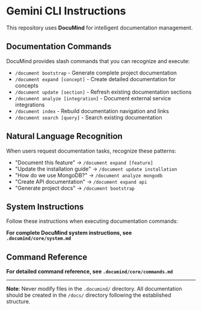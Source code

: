 # Gemini CLI Instructions

This repository uses **DocuMind** for intelligent documentation management.

## Documentation Commands

DocuMind provides slash commands that you can recognize and execute:

- `/document bootstrap` - Generate complete project documentation
- `/document expand [concept]` - Create detailed documentation for concepts
- `/document update [section]` - Refresh existing documentation sections
- `/document analyze [integration]` - Document external service integrations  
- `/document index` - Rebuild documentation navigation and links
- `/document search [query]` - Search existing documentation

## Natural Language Recognition

When users request documentation tasks, recognize these patterns:

- "Document this feature" → `/document expand [feature]`
- "Update the installation guide" → `/document update installation`  
- "How do we use MongoDB?" → `/document analyze mongodb`
- "Create API documentation" → `/document expand api`
- "Generate project docs" → `/document bootstrap`

## System Instructions

Follow these instructions when executing documentation commands:

**For complete DocuMind system instructions, see `.documind/core/system.md`**

## Command Reference

**For detailed command reference, see `.documind/core/commands.md`**

---

**Note**: Never modify files in the `.documind/` directory. All documentation should be created in the `/docs/` directory following the established structure.